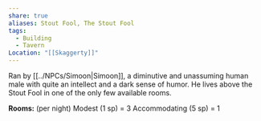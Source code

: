 ```yaml
---
share: true
aliases: Stout Fool, The Stout Fool
tags:
  - Building
  - Tavern
Location: "[[Skaggerty]]"
---
```


Ran by [[../NPCs/Simoon|Simoon]], a diminutive and unassuming human male with quite an intellect and a dark sense of humor. He lives above the Stout Fool in one of the only few available rooms.

**Rooms:** (per night)
Modest (1 sp) = 3
Accommodating (5 sp) = 1


